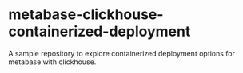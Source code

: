 # metabase-clickhouse-containerized-deployment
A sample repository to explore containerized deployment options for metabase with clickhouse.
